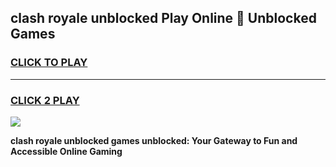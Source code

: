 
## clash royale unblocked Play Online 👋 Unblocked Games
<h3>
<a href="https://premium.freeplayer.one?title=clash_royale_unblocked&ref=19F">CLICK TO PLAY</a></h3>
<hr>

<h3>
<a href="https://premium.freeplayer.one?title=clash_royale_unblocked&ref=19F">CLICK 2 PLAY</a>
  
</h3>

<a href="https://premium.freeplayer.one?title=clash_royale_unblocked&ref=19F"><img src="https://clearcache.store/games.png"></a>


**clash royale unblocked games unblocked: Your Gateway to Fun and Accessible Online Gaming**
